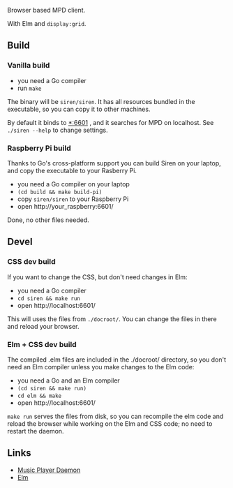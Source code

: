 Browser based MPD client.

With Elm and `display:grid`.

## Build

### Vanilla build

- you need a Go compiler
- run `make`

The binary will be `siren/siren`. It has all resources bundled in the
executable, so you can copy it to other machines.

By default it binds to [*:6601](http://localhost:6601) , and it searches for MPD on localhost. See `./siren --help` to change settings.

### Raspberry Pi build

Thanks to Go's cross-platform support you can build Siren on your laptop, and copy the executable to your Rasberry Pi.

- you need a Go compiler on your laptop
- `(cd build && make build-pi)`
- copy `siren/siren` to your Raspberry Pi
- open http://your_raspberry:6601/

Done, no other files needed.


## Devel

### CSS dev build

If you want to change the CSS, but don't need changes in Elm:

- you need a Go compiler
- `cd siren && make run`
- open http://localhost:6601/

This will uses the files from `./docroot/`. You can change the files in there
and reload your browser.


### Elm + CSS dev build

The compiled .elm files are included in the ./docroot/ directory, so you don't need
an Elm compiler unless you make changes to the Elm code:

- you need a Go and an Elm compiler
- `(cd siren && make run)`
- `cd elm && make`
- open http://localhost:6601/

`make run` serves the files from disk, so you can recompile the elm code and
reload the browser while working on the Elm and CSS code; no need to restart the daemon.


## Links

- [Music Player Daemon](https://www.musicpd.org)
- [Elm](https://elm-lang.org)
